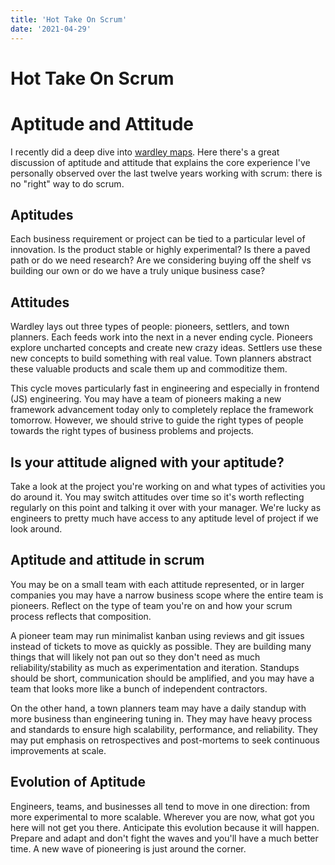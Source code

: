 ```yaml
---
title: 'Hot Take On Scrum'
date: '2021-04-29'
---
```


# Hot Take On Scrum


# Aptitude and Attitude

I recently did a deep dive into [wardley maps](https://medium.com/wardleymaps/doctrine-8bb0015688e5). Here there's a great discussion of aptitude and attitude that explains the core experience I've personally observed over the last twelve years working with scrum: there is no "right" way to do scrum.

## Aptitudes

Each business requirement or project can be tied to a particular level of innovation. Is the product stable or highly experimental? Is there a paved path or do we need research? Are we considering buying off the shelf vs building our own or do we have a truly unique business case?

## Attitudes

Wardley lays out three types of people: pioneers, settlers, and town planners. Each feeds work into the next in a never ending cycle. Pioneers explore uncharted concepts and create new crazy ideas. Settlers use these new concepts to build something with real value. Town planners abstract these valuable products and scale them up and commoditize them.

This cycle moves particularly fast in engineering and especially in frontend (JS) engineering. You may have a team of pioneers making a new framework advancement today only to completely replace the framework tomorrow. However, we should strive to guide the right types of people towards the right types of business problems and projects.

## Is your attitude aligned with your aptitude?

Take a look at the project you're working on and what types of activities you do around it. You may switch attitudes over time so it's worth reflecting regularly on this point and talking it over with your manager. We're lucky as engineers to pretty much have access to any aptitude level of project if we look around.

## Aptitude and attitude in scrum

You may be on a small team with each attitude represented, or in larger companies you may have a narrow business scope where the entire team is pioneers. Reflect on the type of team you're on and how your scrum process reflects that composition.

A pioneer team may run minimalist kanban using reviews and git issues instead of tickets to move as quickly as possible. They are building many things that will likely not pan out so they don't need as much reliability/stability as much as experimentation and iteration. Standups should be short, communication should be amplified, and you may have a team that looks more like a bunch of independent contractors.

On the other hand, a town planners team may have a daily standup with more business than engineering tuning in. They may have heavy process and standards to ensure high scalability, performance, and reliability. They may put emphasis on retrospectives and post-mortems to seek continuous improvements at scale.

## Evolution of Aptitude

Engineers, teams, and businesses all tend to move in one direction: from more experimental to more scalable. Wherever you are now, what got you here will not get you there. Anticipate this evolution because it will happen. Prepare and adapt and don't fight the waves and you'll have a much better time. A new wave of pioneering is just around the corner.

